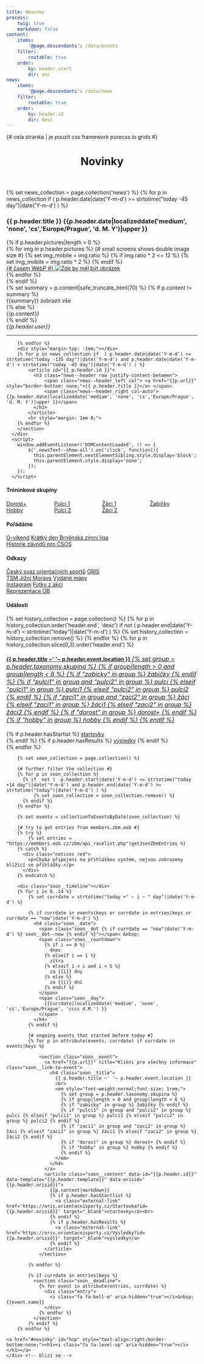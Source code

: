 ```yaml
---
title: Novinky
process:
    twig: true
    markdown: false
content:
    items:
        '@page.descendants': /data/events
    filter:
        routable: true
    order:
        by: header.start
        dir: asc
news:
    items:
        '@page.descendants': /data/news
    filter:
        routable: true
    order:
        by: header.id
        dir: desc
---
```


<div class="row no-gutters" style="height:100%"> {# cela stranka | je pouzit css framework purecss.io grids #}
 
  <div id="novinky" class="col-md-8"> <!-- plan + novinky vlevo -->
      <div class="inner">
        <header id="header">
            <h1>Novinky
              <a href="#right_box" id="hip" style="text-align:right;border-bottom:none;"><span style="float: right;"><i class="fa fa-level-down" aria-hidden="true"></i></span></a>
            </h1>
        </header>
        <section>
        {% set news_collection = page.collection('news') %}
        {% for p in news_collection if  ( p.header.date|date('Y-m-d') >= strtotime("today -45 day")|date('Y-m-d') ) %}
            <article id="{{ p.header.id }}">
              <h3 class="news--header row justify-content-between">
                  <span class="news--header_left col"> {{ p.header.title }} </span> 
                  <span class="news--header_right col-auto"> {{p.header.date|localizeddate('medium', 'none', 'cs','Europe/Prague', 'd. M. Y')|upper }}</span>
              </h3>
              {% if p.header.pictures|length > 0 %}
              <div class="row newsPictures">
                  {% for img in p.header.pictures %}
                    {# small screens shows double image size #}
                    {% set img_mobile = img.ratio %}
                    {% if img.ratio * 2 <= 12  %}
                      {% set img_mobile = img.ratio * 2 %}
                    {% endif %}
                    <div class="newsIMG col-md-{{img.ratio}} col-{{img_mobile}}" data-name="{{img.name}}" data-ratio="{{ img.ratio }}">
                      <a href="/data/news/{{p.header.date|slice(0,4)}}/{{p.header.id}}/img/{{img.name}}" target="_blank" title="Zobrazit originální obrázek">
                        <picture>
                          {# časem WebP #}
                          <img src="/data/news/{{p.header.date|slice(0,4)}}/{{p.header.id}}/img/{{img.name}}_preview.jpg" alt="Zde by měl být obrázek">
                        </picture>
                      </a>
                    </div>
                  {% endfor %}
              </div>
              {% endif %}
              <section class="newsText">
                  {% set summary = p.content|safe_truncate_html(70) %}
                  {% if p.content != summary %}
                    <div class="newsText--summary">{{summary}} <span class="newsText--show-all" style="cursor:pointer" title="Kliknutím zobrazíte celou novinku">zobrazit vše</span></div>
                    <div class="newsText--content" style="display:none;">{{p.content}}</div>
                  {% else %}
                    <div class="newsText--content">{{p.content}}</div>
                  {% endif %}
                <div class="newsText--footer row justify-content-between no-gutters">
                  <div class="author col-auto"><em>{{p.header.user}}</em></div>
                  <!-- <a class="comment-count col-auto" href="{{p.url ~ "#commento"}}"> <i class="fa fa-comments-o" aria-hidden="true"></i></a> -->
                </div> 
              </section>
            </article>
            <hr>

        {% endfor %}
        <div style="margin-top: -1em;"></div>
        {% for p in news_collection if  ( p.header.date|date('Y-m-d') >= strtotime("today -135 day")|date('Y-m-d') and p.header.date|date('Y-m-d') < strtotime("today -45 day")|date('Y-m-d') ) %}
            <article id="{{ p.header.id }}">
              <h3 class="news--header row justify-content-between">
                  <span class="news--header_left col"> <a href="{{p.url}}" style="border-bottom: none;">{{ p.header.title }}</a> </span> 
                  <span class="news--header_right col-auto"> {{p.header.date|localizeddate('medium', 'none', 'cs','Europe/Prague', 'd. M. Y')|upper }}</span>
              </h3>
            </article>
            <hr style="margin: 1em 0;">
        {% endfor %}
        </section>
      </div>      
      <script>
        window.addEventListener('DOMContentLoaded', () => {
            $('.newsText--show-all').on('click', function(){
              this.parentElement.nextElementSibling.style.display='block';
              this.parentElement.style.display='none';
            });
        });  
      </script>
  </div> <!--  novinky -->

  <div id="right_box" class="col-md-4">
    <div>    
      <h4>Tréninkové skupiny</h4>
      <div id="home__groups" style="display:flex;">
          <div style="flex:1;">
            <a href="/skupiny/dorost" class="home__groups-text">Dorost+</a> <br>
            <a href="/skupiny/hobby" class="home__groups-text">Hobby</a>
          </div>
          <div style="flex:1;">
            <a href="/skupiny/pulci1" class="home__groups-text">Pulci&nbsp;1</a> <br>
            <a href="/skupiny/pulci2" class="home__groups-text">Pulci&nbsp;2</a>
          </div>
          <div style="flex:1;">
            <a href="/skupiny/zaci1" class="home__groups-text">Žáci&nbsp;1</a> <br>
            <a href="/skupiny/zaci2" class="home__groups-text">Žáci&nbsp;2</a>
          </div>
          <div style="flex:1;">
            <a href="/skupiny/zabicky" class="home__groups-text">Žabičky</a>
          </div>
        </div>
    </div>
    <div>
      <h4>Pořádáme</h4>
        <a class="home__link" href="https://zabiny.club/o-vikend-2023">O-víkend</a> 
        <a class="home__link external-link" href="https://kratkyden.zabiny.club/">Krátký den</a> 
        <a class="home__link external-link" href="https://bzl.zabiny.club/#races">Brněnská zimní liga</a> </br>
        <a class="home__link" href="https://zabiny.club/races">Historie závodů pro ČSOS</a> 
    </div>
    <div>
      <h4>Odkazy</h4>
        <a class="home__link external-link" href="https://www.orientacnisporty.cz/">Český&nbsp;svaz&nbsp;orientačních&nbsp;sportů</a>
        <a class="home__link external-link" href="https://oris.orientacnisporty.cz/">ORIS</a> </br>
        <a class="home__link external-link" href="https://tsm.zabiny.club">TSM&nbsp;Jižní&nbsp;Morava</a>
        <a class="home__link external-link" href="https://mapy.orientacnisporty.cz/cs/clubs/zbm">Vydané&nbsp;mapy</a></br>
        <a class="home__link external-link" href="https://www.instagram.com/zabinyyy/">Instagram</a>
        <a class="home__link external-link" href="https://skbrnozabovresky.zonerama.com">Fotky z akcí</a></br>
        <a class="home__link external-link" href="https://reprezentace.orientacnibeh.cz/">Reprezentace OB</a> 
    </div>
    <div>
      <h4>Události</h4>
      <div class="soon__history">
        <div class="history__timeline"></div>
        {% set history_collection = page.collection() %}
        {% for p in history_collection.order('header.end', 'desc') if not ( p.header.end|date('Y-m-d') < strtotime("today")|date('Y-m-d') ) %}
            {% set history_collection = history_collection.remove() %}
        {% endfor %}
        {% for p in history_collection.slice(0,3).order('header.end') %}
          <section class="history__event">
            <a href="{{p.url}}" title="Klikni pro všechny informace"  class="history__link-to-event">
              <h4 class="history__title">
                {{ p.header.title ~' '~ p.header.event.location }} 
                <em style="font-weight:normal;font-size: 1rem;">
                  {% set group = p.header.taxonomy.skupina %}
                  {% if group|length > 0 and group|length < 6 %}
                  {% if "zabicky" in group %} žabičky {% endif %} 
                  {% if "pulci1" in group and "pulci2" in group %} pulci {% elseif "pulci1" in group %} pulci1 {% elseif "pulci2" in group %} pulci2 {% endif %} 
                  {% if "zaci1" in group and "zaci2" in group %} žáci {% elseif "zaci1" in group %} žáci1 {% elseif "zaci2" in group %} žáci2 {% endif %} 
                  {% if "dorost" in group %} dorost+ {% endif %}
                  {% if "hobby" in group %} hobby {% endif %}
                  {% endif %}
                </em>
              </h4>
            </a>
            <article class="soon__content" data-orisid="{{p.header.orisid}}" data-history="true">
              {% if p.header.hasStartist %}
                <a class="external-link" href='https://oris.orientacnisporty.cz/Startovka?id={{p.header.orisid}}' target="_blank">startovky</a><br>
              {% endif %}
              {% if p.header.hasResults %}
                <a class="external-link" href='https://oris.orientacnisporty.cz/Vysledky?id={{p.header.orisid}}' target="_blank">výsledky</a>
              {% endif %}
            </article>
          </section>
        {% endfor %}
      </div>
        
        {% set soon_collection = page.collection() %}
  
        {# further filter the collection #}
        {% for p in soon_collection %}
          {% if  not (  p.header.start|date('Y-m-d') <= strtotime("today +14 day")|date('Y-m-d') and p.header.end|date('Y-m-d') >= strtotime("today")|date('Y-m-d') ) %}
              {% set soon_collection = soon_collection.remove() %}
          {% endif %}
        {% endfor %}
         
        {% set events = collectionToEventsByDate(soon_collection) %}
        
        {# try to get entries from members.zbm.eob #}
        {% try %}
            {% set entries = "https://members.eob.cz/zbm/api_racelist.php"|getJsonZbmEntries %}
        {% catch %}
          <div class="notices red">
            <p>Chyba připojení na přihláškov systém, nejsou zobrazeny blížící se přihlášky.</p>
          </div>
        {% endcatch %}
  
        <div class="soon__timeline"></div>
        {% for i in 0..14 %}
            {% set currdate = strtotime("today +" ~ i ~ " day")|date('Y-m-d') %}
  
            {% if currdate in events|keys or currdate in entries|keys or currdate == "now"|date('Y-m-d') %}
              <h4 class="soon__date">
                <span class="soon__dot {% if currdate == "now"|date('Y-m-d') %} soon__dot--now {% endif %}"></span> &nbsp;      
                <span class="soon__countdown">
                  {% if i == 0 %}
                    dnes
                  {% elseif i == 1 %}
                    zítra
                  {% elseif 1 < i and i < 5 %}
                    za {{i}} dny
                  {% else %}
                    za {{i}} dní
                  {% endif %}
                </span>
                <span class="soon__day"> 
                  {{currdate|localizeddate('medium', 'none', 'cs','Europe/Prague', 'cccc d.M.') }}
                </span>
              </h4>
            {% endif %}
            
            {# ongoing events that started before today #}
            {% for p in attribute(events, currdate) if currdate in events|keys %}      
                
                <section class="soon__event">
                  <a href="{{p.url}}" title="Klikni pro všechny informace"  class="soon__link-to-event">
                    <h4 class="soon__title">
                      {{ p.header.title ~' '~ p.header.event.location }} 
                      <br>
                      <em style="font-weight:normal;font-size: 1rem;">
                        {% set group = p.header.taxonomy.skupina %}
                        {% if group|length > 0 and group|length < 6 %}
                        {% if "zabicky" in group %} žabičky {% endif %} 
                        {% if "pulci1" in group and "pulci2" in group %} pulci {% elseif "pulci1" in group %} pulci1 {% elseif "pulci2" in group %} pulci2 {% endif %} 
                        {% if "zaci1" in group and "zaci2" in group %} žáci {% elseif "zaci1" in group %} žáci1 {% elseif "zaci2" in group %} žáci2 {% endif %} 
                        {% if "dorost" in group %} dorost+ {% endif %}
                        {% if "hobby" in group %} hobby {% endif %}
                        {% endif %}
                      </em>
                    </h4>
                  </a>
                  <article class="soon__content" data-id="{{p.header.id}}" data-template="{{p.header.template}}" data-orisid="{{p.header.orisid}}">
                    {{p.content|markdown}}
                    {% if p.header.hasStartlist %}
                      <a class="external-link" href='https://oris.orientacnisporty.cz/Startovka?id={{p.header.orisid}}' target="_blank">startovky</a><br>
                    {% endif %}
                    {% if p.header.hasResults %}
                      <a class="external-link" href='https://oris.orientacnisporty.cz/Vysledky?id={{p.header.orisid}}' target="_blank">výsledky</a>
                    {% endif %}
                  </article>
                </section>
                
            {% endfor %}
  
            {% if currdate in entries|keys %}
              <section class="soon__deadline">
                {% for event in attribute(entries, currdate) %}
                  <div class="entry">
                    <i class="fa fa-bell-o" aria-hidden="true"></i>&nbsp; {{event.name}}
                  </div>
                {% endfor %}
              </section>
            {% endif %}
        {% endfor %}
  
    <a href="#novinky" id="hop" style="text-align:right;border-bottom:none;"><h1><i class="fa fa-level-up" aria-hidden="true"></i></h1></a>
    </div> <!-- blizi se -->

  </div>
  

</div> <!-- uzavira celou stranku , pure-g -->
